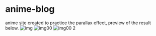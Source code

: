 # anime-blog
anime site created to practice the parallax effect, preview of the result below.
![img](https://user-images.githubusercontent.com/125049474/224568873-2e28655a-b767-4467-a7ec-7c35f64e6b6a.png)
![img00](https://user-images.githubusercontent.com/125049474/224568928-653cf147-4994-4a9f-a6d0-dd3dc670e85e.png)
![img00 2](https://user-images.githubusercontent.com/125049474/224568975-547a8a9f-3550-4b9f-ad87-aa9f70e5d690.png)


